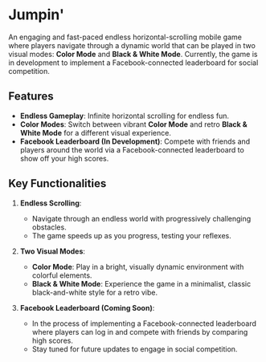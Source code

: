 # Jumpin'

An engaging and fast-paced endless horizontal-scrolling mobile game where players navigate through a dynamic world that can be played in two visual modes: **Color Mode** and **Black & White Mode**. Currently, the game is in development to implement a Facebook-connected leaderboard for social competition.

## Features

- **Endless Gameplay**: Infinite horizontal scrolling for endless fun.
- **Color Modes**: Switch between vibrant **Color Mode** and retro **Black & White Mode** for a different visual experience.
- **Facebook Leaderboard (In Development)**: Compete with friends and players around the world via a Facebook-connected leaderboard to show off your high scores.

## Key Functionalities

1. **Endless Scrolling**:
   - Navigate through an endless world with progressively challenging obstacles.
   - The game speeds up as you progress, testing your reflexes.

2. **Two Visual Modes**:
   - **Color Mode**: Play in a bright, visually dynamic environment with colorful elements.
   - **Black & White Mode**: Experience the game in a minimalist, classic black-and-white style for a retro vibe.

3. **Facebook Leaderboard (Coming Soon)**:
   - In the process of implementing a Facebook-connected leaderboard where players can log in and compete with friends by comparing high scores.
   - Stay tuned for future updates to engage in social competition.

